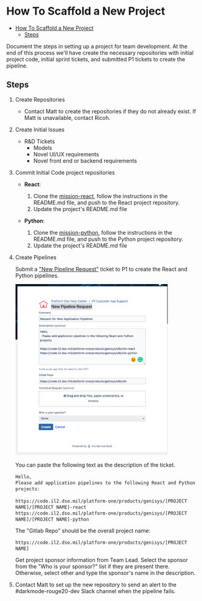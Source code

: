 # How To Scaffold a New Project

- [How To Scaffold a New Project](#how-to-scaffold-a-new-project)
  - [Steps](#steps)

Document the steps in setting up a project for team development. At the end of this process we'll have create the necessary repositories with initial project code, initial sprint tickets, and submitted P1 tickets to create the pipeline.

## Steps

1. Create Repositories

   - Contact Matt to create the repositories if they do not already exist. If Matt is unavailable, contact Ricoh.

1. Create Initial Issues

   - R&D Tickets
     - Models
     - Novel UI/UX requirements
     - Novel front end or backend requirements

1. Commit Initial Code project repositories

   - **React**:

     1. Clone the [mission-react](https://github.com/braingu/mission-react), follow the instructions in the README.md file, and push to the React project repository.
     1. Update the project's README.md file

   - **Python**:
     1. Clone the [mission-python](https://github.com/braingu/mission-python), follow the instructions in the README.md file, and push to the Python project repository.
     1. Update the project's README.md file

1. Create Pipelines

   Submit a ["New Pipeline Request"](https://jira.il2.dso.mil/servicedesk/customer/portal/73/create/454) ticket to P1 to create the React and Python pipelines.

    <img src="./assets/new-pipeline-request.png" alt="priority labels" width="400px" >

   You can paste the following text as the description of the ticket.

   ```
   Hello,
   Please add application pipelines to the following React and Python projects:

   https://code.il2.dso.mil/platform-one/products/genisys/[PROJECT NAME]/[PROJECT NAME]-react
   https://code.il2.dso.mil/platform-one/products/genisys/[PROJECT NAME]/[PROJECT NAME]-python
   ```

   The "Gitlab Repo" should be the overall project name:

   ```
   https://code.il2.dso.mil/platform-one/products/genisys/[PROJECT NAME]
   ```

   Get project sponsor information from Team Lead. Select the sponsor from the "Who is your sponsor?" list if they are present there. Otherwise, select other and type the sponsor's name in the description.

1. Contact Matt to set up the new repository to send an alert to the #darkmode-rouge20-dev Slack channel when the pipeline fails.
